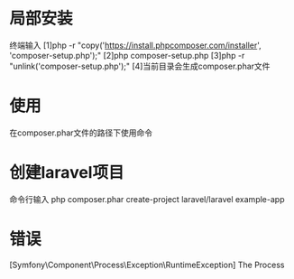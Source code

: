 # 局部安装
终端输入
[1]php -r "copy('https://install.phpcomposer.com/installer', 'composer-setup.php');"
[2]php composer-setup.php
[3]php -r "unlink('composer-setup.php');"
[4]当前目录会生成composer.phar文件

# 使用
在composer.phar文件的路径下使用命令

# 创建laravel项目
命令行输入
php composer.phar create-project laravel/laravel example-app

# 错误
[Symfony\Component\Process\Exception\RuntimeException] The Process 




